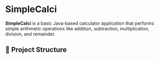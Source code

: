 # SimpleCalci

**SimpleCalci** is a basic Java-based calculator application that performs simple arithmetic operations like addition, subtraction, multiplication, division, and remainder.

## 📁 Project Structure

